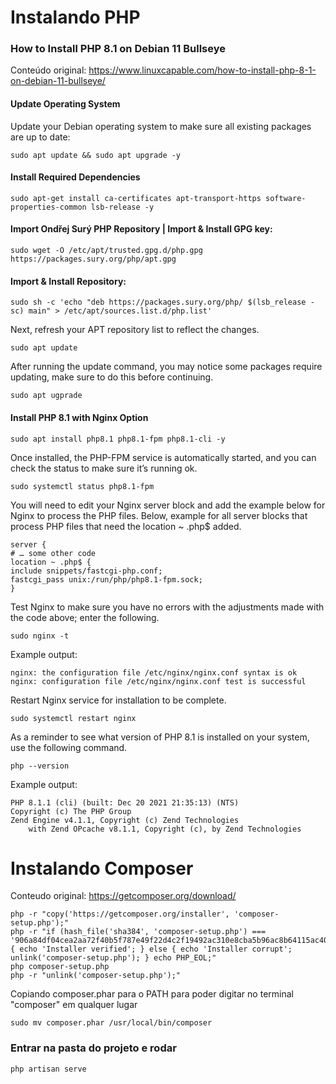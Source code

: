 # Instalando PHP

### How to Install PHP 8.1 on Debian 11 Bullseye
Conteúdo original: https://www.linuxcapable.com/how-to-install-php-8-1-on-debian-11-bullseye/

#### Update Operating System
Update your Debian operating system to make sure all existing packages are up to date:

```sudo apt update && sudo apt upgrade -y```

#### Install Required Dependencies

```sudo apt-get install ca-certificates apt-transport-https software-properties-common lsb-release -y```

#### Import Ondřej Surý PHP Repository | Import & Install GPG key:

```sudo wget -O /etc/apt/trusted.gpg.d/php.gpg https://packages.sury.org/php/apt.gpg```

#### Import & Install Repository:

```sudo sh -c 'echo "deb https://packages.sury.org/php/ $(lsb_release -sc) main" > /etc/apt/sources.list.d/php.list'```

Next, refresh your APT repository list to reflect the changes.

```sudo apt update```

After running the update command, you may notice some packages require updating, make sure to do this before continuing.

```sudo apt ugprade```

#### Install PHP 8.1 with Nginx Option

```sudo apt install php8.1 php8.1-fpm php8.1-cli -y```

Once installed, the PHP-FPM service is automatically started, and you can check the status to make sure it’s running ok.

```sudo systemctl status php8.1-fpm```

You will need to edit your Nginx server block and add the example below for Nginx to process the PHP files.
Below, example for all server blocks that process PHP files that need the location ~ .php$ added.

```
server {
# … some other code
location ~ .php$ {
include snippets/fastcgi-php.conf;
fastcgi_pass unix:/run/php/php8.1-fpm.sock;
}
```

Test Nginx to make sure you have no errors with the adjustments made with the code above; enter the following.

```sudo nginx -t```

Example output:

```
nginx: the configuration file /etc/nginx/nginx.conf syntax is ok
nginx: configuration file /etc/nginx/nginx.conf test is successful
```

Restart Nginx service for installation to be complete.

```sudo systemctl restart nginx```

As a reminder to see what version of PHP 8.1 is installed on your system, use the following command.

```php --version```

Example output:

```
PHP 8.1.1 (cli) (built: Dec 20 2021 21:35:13) (NTS)
Copyright (c) The PHP Group
Zend Engine v4.1.1, Copyright (c) Zend Technologies
    with Zend OPcache v8.1.1, Copyright (c), by Zend Technologies
```

# Instalando Composer
Conteudo original: https://getcomposer.org/download/

```
php -r "copy('https://getcomposer.org/installer', 'composer-setup.php');"
php -r "if (hash_file('sha384', 'composer-setup.php') === '906a84df04cea2aa72f40b5f787e49f22d4c2f19492ac310e8cba5b96ac8b64115ac402c8cd292b8a03482574915d1a8') { echo 'Installer verified'; } else { echo 'Installer corrupt'; unlink('composer-setup.php'); } echo PHP_EOL;"
php composer-setup.php
php -r "unlink('composer-setup.php');"
```

Copiando composer.phar para o PATH para poder digitar no terminal "composer" em qualquer lugar

```sudo mv composer.phar /usr/local/bin/composer```

### Entrar na pasta do projeto e rodar

```php artisan serve```
